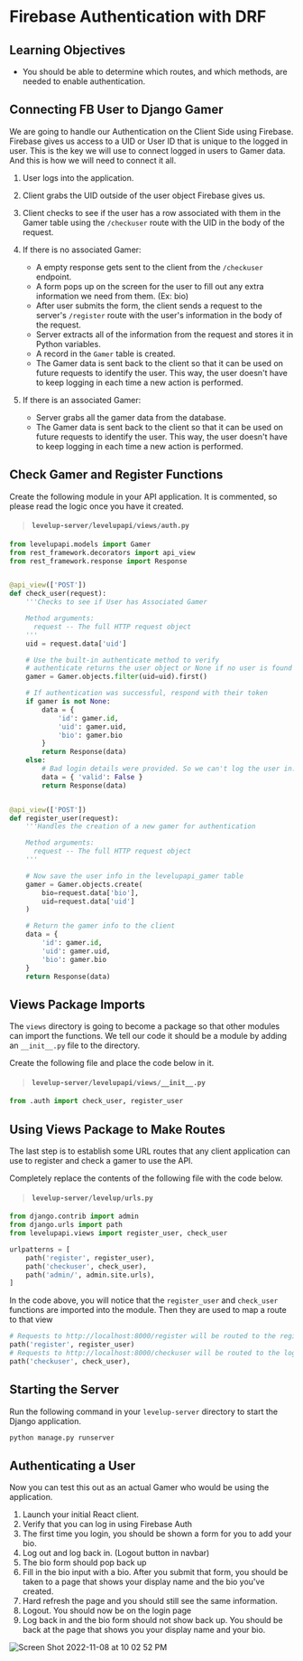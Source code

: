 # Firebase Authentication with DRF

## Learning Objectives

* You should be able to determine which routes, and which methods, are needed to enable authentication.

## Connecting FB User to Django Gamer

We are going to handle our Authentication on the Client Side using Firebase. Firebase gives us access to a UID or User ID that is unique to the logged in user. This is the key we will use to connect logged in users to Gamer data. And this is how we will need to connect it all.

1. User logs into the application.
1. Client grabs the UID outside of the user object Firebase gives us.
1. Client checks to see if the user has a row associated with them in the Gamer table using the `/checkuser` route with the UID in the body of the request.

1. If there is no associated Gamer:
    * A empty response gets sent to the client from the `/checkuser` endpoint.
    * A form pops up on the screen for the user to fill out any extra information we need from them. (Ex: bio)
    * After user submits the form, the client sends a request to the server's `/register` route with the user's information in the body of the request.
    * Server extracts all of the information from the request and stores it in Python variables.
    * A record in the `Gamer` table is created.
    * The Gamer data is sent back to the client so that it can be used on future requests to identify the user. This way, the user doesn't have to keep logging in each time a new action is performed.
1. If there is an associated Gamer:
    * Server grabs all the gamer data from the database.
    * The Gamer data is sent back to the client so that it can be used on future requests to identify the user. This way, the user doesn't have to keep logging in each time a new action is performed.

## Check Gamer and Register Functions

Create the following module in your API application. It is commented, so please read the logic once you have it created.

> #### `levelup-server/levelupapi/views/auth.py`

```py
from levelupapi.models import Gamer
from rest_framework.decorators import api_view
from rest_framework.response import Response


@api_view(['POST'])
def check_user(request):
    '''Checks to see if User has Associated Gamer

    Method arguments:
      request -- The full HTTP request object
    '''
    uid = request.data['uid']

    # Use the built-in authenticate method to verify
    # authenticate returns the user object or None if no user is found
    gamer = Gamer.objects.filter(uid=uid).first()

    # If authentication was successful, respond with their token
    if gamer is not None:
        data = {
            'id': gamer.id,
            'uid': gamer.uid,
            'bio': gamer.bio
        }
        return Response(data)
    else:
        # Bad login details were provided. So we can't log the user in.
        data = { 'valid': False }
        return Response(data)


@api_view(['POST'])
def register_user(request):
    '''Handles the creation of a new gamer for authentication

    Method arguments:
      request -- The full HTTP request object
    '''

    # Now save the user info in the levelupapi_gamer table
    gamer = Gamer.objects.create(
        bio=request.data['bio'],
        uid=request.data['uid']
    )

    # Return the gamer info to the client
    data = {
        'id': gamer.id,
        'uid': gamer.uid,
        'bio': gamer.bio
    }
    return Response(data)
```

## Views Package Imports

The `views` directory is going to become a package so that other modules can import the functions. We tell our code it should be a module by adding an `__init__.py` file to the directory.

Create the following file and place the code below in it.

> #### `levelup-server/levelupapi/views/__init__.py`

```py
from .auth import check_user, register_user
```

## Using Views Package to Make Routes

The last step is to establish some URL routes that any client application can use to register and check a gamer to use the API.

Completely replace the contents of the following file with the code below.

> #### `levelup-server/levelup/urls.py`

```py
from django.contrib import admin
from django.urls import path
from levelupapi.views import register_user, check_user

urlpatterns = [
    path('register', register_user),
    path('checkuser', check_user),
    path('admin/', admin.site.urls),
]
```

In the code above, you will notice that the `register_user` and `check_user` functions are imported into the module. Then they are used to map a route to that view

```py
# Requests to http://localhost:8000/register will be routed to the register_user function
path('register', register_user)
# Requests to http://localhost:8000/checkuser will be routed to the login_user function
path('checkuser', check_user),
```

## Starting the Server

Run the following command in your `levelup-server` directory to start the Django application.

```sh
python manage.py runserver
```

## Authenticating a User

Now you can test this out as an actual Gamer who would be using the application.

1. Launch your initial React client.
1. Verify that you can log in using Firebase Auth
1. The first time you login, you should be shown a form for you to add your bio.
1. Log out and log back in. (Logout button in navbar)
1. The bio form should pop back up
1. Fill in the bio input with a bio. After you submit that form, you should be taken to a page that shows your display name and the bio you've created.
1. Hard refresh the page and you should still see the same information.
1. Logout. You should now be on the login page
1. Log back in and the bio form should not show back up. You should be back at the page that shows you your display name and your bio.

![Screen Shot 2022-11-08 at 10 02 52 PM](https://user-images.githubusercontent.com/31781724/200735631-98560386-a734-4326-a4bd-252b9ef63fc1.png)
